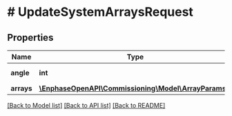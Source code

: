 # # UpdateSystemArraysRequest

## Properties

Name | Type | Description | Notes
------------ | ------------- | ------------- | -------------
**angle** | **int** | Angle of the system. |
**arrays** | [**\EnphaseOpenAPI\Commissioning\Model\ArrayParams[]**](ArrayParams.md) |  |

[[Back to Model list]](../../README.md#models) [[Back to API list]](../../README.md#endpoints) [[Back to README]](../../README.md)

